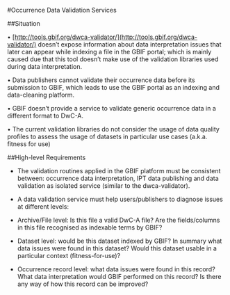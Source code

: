 #Occurrence Data Validation Services

##Situation

  •	[http://tools.gbif.org/dwca-validator/](http://tools.gbif.org/dwca-validator/) doesn’t expose information about data interpretation issues that later can appear while indexing a file in the GBIF portal; which is mainly caused due that this tool doesn’t make use of the validation libraries used during data interpretation.
  
  •	Data publishers cannot validate their occurrence data before its submission to GBIF, which leads to use the GBIF portal as an indexing and data-cleaning platform.
  
  •	GBIF doesn’t provide a service to validate generic occurrence data in a different format to DwC-A.
  
  •	The current validation libraries do not consider the usage of data quality profiles to assess the usage of datasets in particular use cases (a.k.a. fitness for use)
  
  
##High-level Requirements

* The validation routines applied in the GBIF platform must be consistent between: occurrence data interpretation, IPT data publishing and data validation as isolated service (similar to the dwca-validator).
  
* A data validation service must help users/publishers to diagnose issues at different levels:
  
 * Archive/File level: Is this file a valid DwC-A file? Are the fields/columns in this file recognised as indexable terms by GBIF?
  
 * Dataset level: would be this dataset indexed by GBIF? In summary what data issues were found in this dataset? Would this dataset usable in a particular context (fitness-for-use)?
  
 * Occurrence record level: what data issues were found in this record? What data interpretation would GBIF performed on this record? Is there any way of how this record can be improved?

